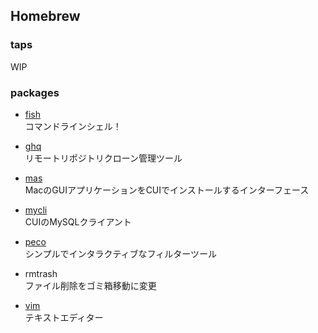 ## Homebrew
### taps
WIP

###  packages
  - [fish](https://fishshell.com/)  
    コマンドラインシェル！

  - [ghq](https://github.com/motemen/ghq)  
    リモートリポジトリクローン管理ツール

  - [mas](https://github.com/mas-cli/mas)  
    MacのGUIアプリケーションをCUIでインストールするインターフェース

  - [mycli](https://github.com/dbcli/mycli)  
    CUIのMySQLクライアント

  - [peco](https://github.com/peco/peco)  
    シンプルでインタラクティブなフィルターツール

  - rmtrash  
    ファイル削除をゴミ箱移動に変更

  - [vim](https://github.com/vim/vim)  
    テキストエディター
